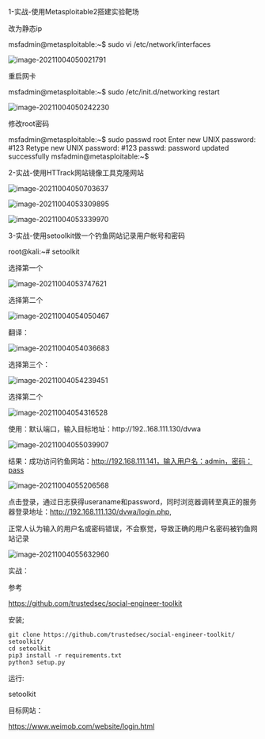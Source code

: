 1-实战-使用Metasploitable2搭建实验靶场

改为静态ip

msfadmin@metasploitable:~$ sudo vi /etc/network/interfaces

![image-20211004050021791](img/钓鱼网站/image-20211004050021791.png)

重启网卡

msfadmin@metasploitable:~$ sudo /etc/init.d/networking restart

![image-20211004050242230](img/钓鱼网站/image-20211004050242230.png)



修改root密码

msfadmin@metasploitable:~$ sudo passwd root
Enter new UNIX password:                                   #123
Retype new UNIX password:								#123
passwd: password updated successfully
msfadmin@metasploitable:~$



2-实战-使用HTTrack网站镜像工具克隆网站



![image-20211004050703637](img/钓鱼网站/image-20211004050703637.png)







![image-20211004053309895](img/钓鱼网站/image-20211004053309895.png)



![image-20211004053339970](img/钓鱼网站/image-20211004053339970.png)





3-实战-使用setoolkit做一个钓鱼网站记录用户帐号和密码

root@kali:~# setoolkit

选择第一个

![image-20211004053747621](img/钓鱼网站/image-20211004053747621.png)



选择第二个

![image-20211004054050467](img/钓鱼网站/image-20211004054050467.png)



翻译：

![image-20211004054036683](img/钓鱼网站/image-20211004054036683.png)



选择第三个：

![image-20211004054239451](img/钓鱼网站/image-20211004054239451.png)



选择第二个

![image-20211004054316528](img/钓鱼网站/image-20211004054316528.png)





使用：默认端口，输入目标地址：http://192..168.111.130/dvwa

![image-20211004055039907](img/钓鱼网站/image-20211004055039907.png)

结果：成功访问钓鱼网站：http://192.168.111.141，输入用户名：admin，密码：pass

![image-20211004055206568](img/钓鱼网站/image-20211004055206568.png)



点击登录，通过日志获得useraname和password，同时浏览器调转至真正的服务器登录地址：http://192.168.111.130/dvwa/login.php,

正常人认为输入的用户名或密码错误，不会察觉，导致正确的用户名密码被钓鱼网站记录

![image-20211004055632960](img/钓鱼网站/image-20211004055632960.png)



实战：

参考

https://github.com/trustedsec/social-engineer-toolkit

安装;

```shell
git clone https://github.com/trustedsec/social-engineer-toolkit/ setoolkit/
cd setoolkit
pip3 install -r requirements.txt
python3 setup.py
```



运行:

setoolkit



目标网站：

https://www.weimob.com/website/login.html